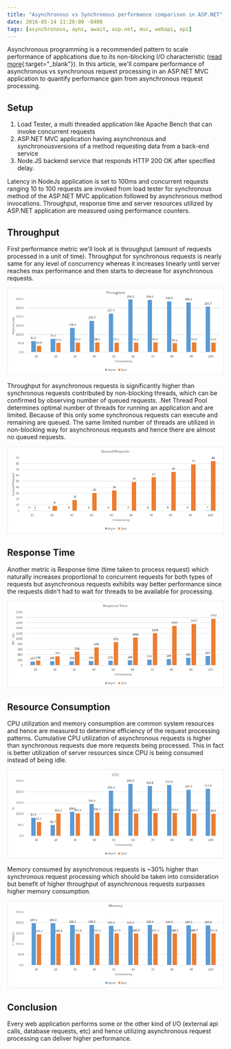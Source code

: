 ```yaml
---
title: "Asynchronous vs Synchronous performance comparison in ASP.NET"
date: 2016-05-14 11:29:00 -0400
tags: [asynchronous, aync, await, asp.net, mvc, webapi, api]
---
```

Asynchronous programming is a recommended pattern to scale performance of applications due to its non-blocking I/O characteristic ([read more](https://docs.microsoft.com/en-us/dotnet/standard/async-in-depth#deeper-dive-into-tasks-for-an-io-bound-operation){:target="_blank"}). In this article, we'll compare performance of asynchronous vs synchronous request processing in an ASP.NET MVC application to quantify performance gain from asynchronous request processing.

## Setup
1. Load Tester, a multi threaded application like Apache Bench that can invoke concurrent requests
2. ASP.NET MVC application having asynchronous and synchronousversions of a method requesting data from a back-end service
3. Node.JS backend service that responds HTTP 200 OK after specified delay.

Latency in NodeJs application is set to 100ms and concurrent requests ranging 10 to 100 requests are invoked from load tester for synchronous method of the ASP.NET MVC application followed by asynchronous method invocations. Throughput, response time and server resources utilized by ASP.NET application are measured using performance counters.

## Throughput
First performance metric we'll look at is throughput (amount of requests processed in a unit of time). Throughput for synchronous requests is nearly same for any level of concurrency whereas it increases linearly until server reaches max performance and then starts to decrease for asynchronous requests.

![throughput](/assets/images/Throughput.png)

Throughput for asynchronous requests is significantly higher than synchronous requests contributed by non-blocking threads, which can be confirmed by observing number of queued requests. .Net Thread Pool determines optimal number of threads for running an application and are limited. Because of this only some synchronous requests can execute and remaining are queued. The same limited number of threads are utilized in non-blocking way for asynchronous requests and hence there are almost no queued requests.

![executing-requests](/assets/images/Queued-Requests.png)

## Response Time
Another metric is Response time (time taken to process request) which naturally increases proportional to concurrent requests for both types of requests but asynchronous requests exhibits way better performance since the requests didn't had to wait for threads to be available for processing.

![response-time](/assets/images/Response-Time.png)

## Resource Consumption
CPU utilization and memory consumption are common system resources and hence are measured to determine efficiency of the request processing patterns. Cumulative CPU utilization of asynchronous requests is higher than synchronous requests due more requests being processed. This in fact is better utilization of server resources since CPU is being consumed instead of being idle.

![cpu](/assets/images/CPU.png)

Memory consumed by asynchronous requests is ~30% higher than synchronous request processing which should be taken into consideration but benefit of higher throughput of asynchronous requests surpasses higher memory consumption.

![memory](/assets/images/Memory.png)

## Conclusion
Every web application performs some or the other kind of I/O (external api calls, database requests, etc) and hence utilizing asynchronous request processing can deliver higher performance.

